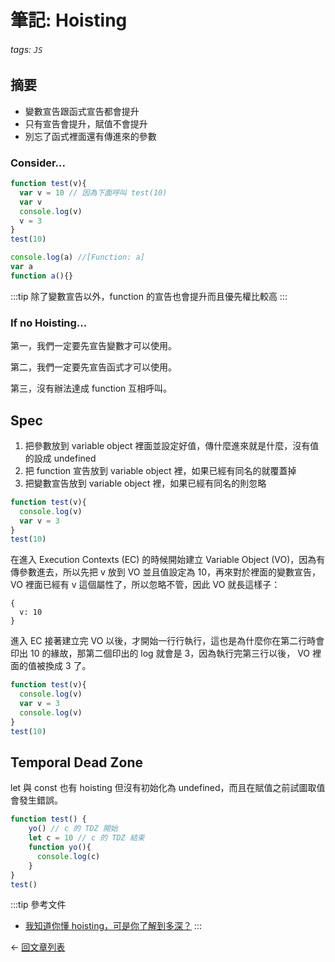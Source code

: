 筆記: Hoisting
===
###### tags: `JS`

## 摘要
* 變數宣告跟函式宣告都會提升
* 只有宣告會提升，賦值不會提升
* 別忘了函式裡面還有傳進來的參數


### Consider...
```js
function test(v){
  var v = 10 // 因為下面呼叫 test(10)
  var v
  console.log(v)
  v = 3
}
test(10)
```
```js
console.log(a) //[Function: a]
var a
function a(){}
```

:::tip
除了變數宣告以外，function 的宣告也會提升而且優先權比較高
:::


### If no Hoisting...
第一，我們一定要先宣告變數才可以使用。

第二，我們一定要先宣告函式才可以使用。

第三，沒有辦法達成 function 互相呼叫。

## Spec
1. 把參數放到 variable object 裡面並設定好值，傳什麼進來就是什麼，沒有值的設成 undefined
2. 把 function 宣告放到 variable object 裡，如果已經有同名的就覆蓋掉
3. 把變數宣告放到 variable object 裡，如果已經有同名的則忽略

```js
function test(v){
  console.log(v)
  var v = 3
}
test(10)
```

在進入 Execution Contexts (EC) 的時候開始建立 Variable Object (VO)，因為有傳參數進去，所以先把 v 放到 VO 並且值設定為 10，再來對於裡面的變數宣告，VO 裡面已經有 v 這個屬性了，所以忽略不管，因此 VO 就長這樣子：

```
{
  v: 10
}
```

進入 EC 接著建立完 VO 以後，才開始一行行執行，這也是為什麼你在第二行時會印出 10 的緣故，那第二個印出的 log 就會是 3，因為執行完第三行以後， VO 裡面的值被換成 3 了。

```js
function test(v){
  console.log(v)
  var v = 3
  console.log(v)
}
test(10)
```

## Temporal Dead Zone

let 與 const 也有 hoisting 但沒有初始化為 undefined，而且在賦值之前試圖取值會發生錯誤。

```js
function test() {
    yo() // c 的 TDZ 開始
    let c = 10 // c 的 TDZ 結束
    function yo(){
      console.log(c)
    }
}
test()
```

:::tip 參考文件
* [我知道你懂 hoisting，可是你了解到多深？](https://blog.techbridge.cc/2018/11/10/javascript-hoisting/?fbclid=IwAR2QMQaZOQ7_LqrdYreHvDABfT6h1ymy9a0XpHO09ZqYs31UoOy2Y-7j3ac)
:::

<div class="page-nav">
  <p class="inner">
    <span class="prev">
      ← <a href="/blog_vuepress/articles/" class="prev router-link-active">
          回文章列表
        </a>
    </span>
    <!-- <span class="next">
      <a href="/blog/tags/" class="">
          Blog Posts by Tag
      </a>
        →
    </span> -->
  </p>
</div>